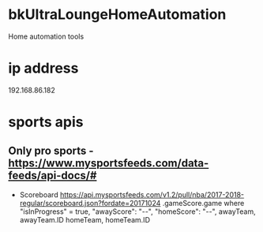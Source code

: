 # bkUltraLoungeHomeAutomation
Home automation tools

# ip address
192.168.86.182

# sports apis
## Only pro sports - https://www.mysportsfeeds.com/data-feeds/api-docs/#
- Scoreboard https://api.mysportsfeeds.com/v1.2/pull/nba/2017-2018-regular/scoreboard.json?fordate=20171024
.gameScore.game where "isInProgress" = true,
"awayScore": "--",
"homeScore": "--",
awayTeam, awayTeam.ID
homeTeam, homeTeam.ID